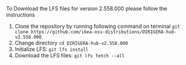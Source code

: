 To Download the LFS files for version 2.558.000 please follow the instructions

1. Clone the repository by running following command on terminal `git clone https://github.com/ikea-oss-distributions/DIRIGERA-hub-v2.558.000`
2. Change directory `cd DIRIGERA-hub-v2.558.000`
3. Initialize LFS: `git lfs install`
4. Download the LFS files: `git lfs fetch --all`

